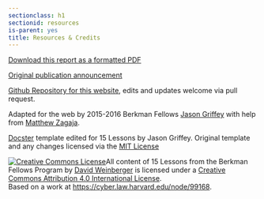 ```yaml
---
sectionclass: h1
sectionid: resources
is-parent: yes
title: Resources & Credits
---
```


[Download this report as a formatted PDF](https://cyber.law.harvard.edu/sites/cyber.law.harvard.edu/files/2015-10_fellowsreportPRINT.pdf)

[Original publication announcement](https://cyber.law.harvard.edu/node/99168)

[Github Repository for this website](https://cyber.law.harvard.edu/node/99168), edits and updates welcome via pull request.

Adapted for the web by 2015-2016 Berkman Fellows [Jason Griffey](http://jasongriffey.net) with help from [Matthew Zagaja](http://www.zagaja.com).

[Docster](http://jekyllthemes.org/themes/docster/) template edited for 15 Lessons by Jason Griffey.
Original template and any changes licensed via the [MIT License](https://github.com/griffey/15-Lessons/blob/gh-pages/LICENSE)

<a rel="license" href="http://creativecommons.org/licenses/by/4.0/"><img alt="Creative Commons License" style="border-width:0" src="https://i.creativecommons.org/l/by/4.0/88x31.png" /></a><span xmlns:dct="http://purl.org/dc/terms/" property="dct:title">All content of 15 Lessons from the Berkman Fellows Program</span> by <a xmlns:cc="http://creativecommons.org/ns#" href="http://griffey.github.io/15-Lessons/" property="cc:attributionName" rel="cc:attributionURL">David Weinberger</a> is licensed under a <a rel="license" href="http://creativecommons.org/licenses/by/4.0/">Creative Commons Attribution 4.0 International License</a>.<br />Based on a work at <a xmlns:dct="http://purl.org/dc/terms/" href="https://cyber.law.harvard.edu/node/99168" rel="dct:source">https://cyber.law.harvard.edu/node/99168</a>.
